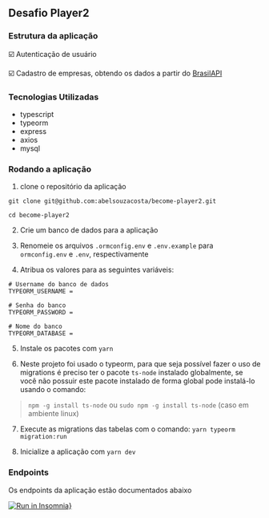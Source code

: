 ## Desafio Player2

### Estrutura da aplicação

:ballot_box_with_check: Autenticação de usuário

:ballot_box_with_check: Cadastro de empresas, obtendo os dados a partir do [BrasilAPI](https://brasilapi.com.br/)

### Tecnologias Utilizadas

- typescript
- typeorm
- express
- axios
- mysql

### Rodando a aplicação

1. clone o repositório da aplicação

```
git clone git@github.com:abelsouzacosta/become-player2.git

cd become-player2
```

2. Crie um banco de dados para a aplicação

3. Renomeie os arquivos `.ormconfig.env` e `.env.example` para `ormconfig.env` e `.env`, respectivamente

4. Atribua os valores para as seguintes variáveis:

```
# Username do banco de dados
TYPEORM_USERNAME =

# Senha do banco
TYPEORM_PASSWORD =

# Nome do banco
TYPEORM_DATABASE =
```

5. Instale os pacotes com `yarn`

6. Neste projeto foi usado o typeorm, para que seja possível fazer o uso de migrations é preciso ter o pacote `ts-node` instalado globalmente, se você não possuir este pacote instalado de forma global pode instalá-lo usando o comando:

> `npm -g install ts-node` ou `sudo npm -g install ts-node` (caso em ambiente linux)

7. Execute as migrations das tabelas com o comando: `yarn typeorm migration:run`

8. Inicialize a aplicação com `yarn dev`

### Endpoints

Os endpoints da aplicação estão documentados abaixo

[![Run in Insomnia}](https://insomnia.rest/images/run.svg)](https://insomnia.rest/run/?label=Player%202&uri=https%3A%2F%2Fraw.githubusercontent.com%2Fabelsouzacosta%2Fhivelabs-challenge-endpoints%2Fmaster%2Fplayer2-final%3Ftoken%3DAHJQ6XDCXJM73XNG6USUI4LBDMFJU)
